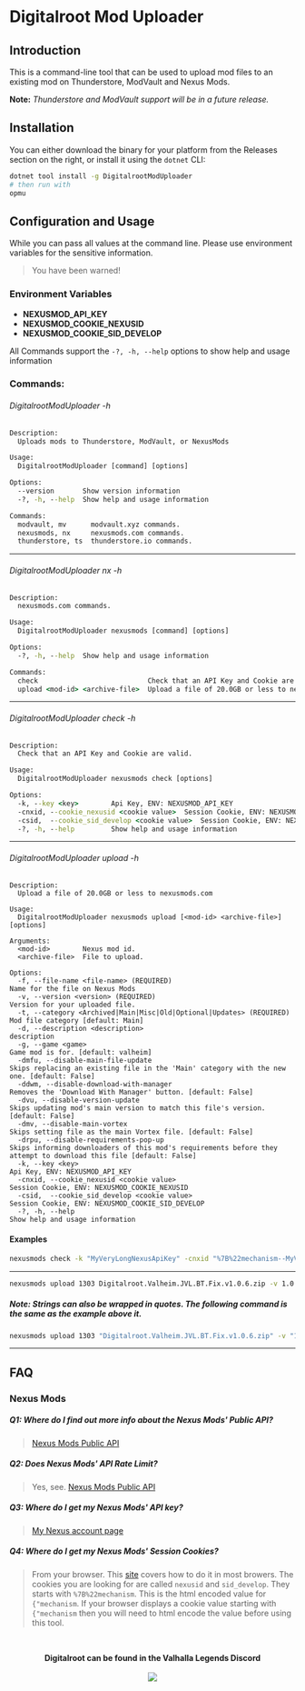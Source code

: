 # Digitalroot Mod Uploader

## Introduction

This is a command-line tool that can be used to upload mod files to an existing mod on Thunderstore, ModVault and Nexus Mods.

**Note:** _Thunderstore and ModVault support will be in a future release._

## Installation

You can either download the binary for your platform from the Releases section on the right, or install it using the `dotnet` CLI:

```bash
dotnet tool install -g DigitalrootModUploader
# then run with
opmu
```

## Configuration and Usage

While you can pass all values at the command line. 
Please use environment variables for the sensitive information. 

> You have been warned!

### Environment Variables
- __NEXUSMOD_API_KEY__ 
- __NEXUSMOD_COOKIE_NEXUSID__
- __NEXUSMOD_COOKIE_SID_DEVELOP__

All Commands support the `-?, -h, --help` options to show help and usage information

### Commands:

###### DigitalrootModUploader -h
```bat
Description:
  Uploads mods to Thunderstore, ModVault, or NexusMods

Usage:
  DigitalrootModUploader [command] [options]

Options:
  --version       Show version information
  -?, -h, --help  Show help and usage information

Commands:
  modvault, mv      modvault.xyz commands.
  nexusmods, nx     nexusmods.com commands.
  thunderstore, ts  thunderstore.io commands.
```
---

###### DigitalrootModUploader nx -h
```bat
Description:
  nexusmods.com commands.

Usage:
  DigitalrootModUploader nexusmods [command] [options]

Options:
  -?, -h, --help  Show help and usage information

Commands:
  check                           Check that an API Key and Cookie are valid.
  upload <mod-id> <archive-file>  Upload a file of 20.0GB or less to nexusmods.com
```
---

###### DigitalrootModUploader check -h
```bat
Description:
  Check that an API Key and Cookie are valid.

Usage:
  DigitalrootModUploader nexusmods check [options]

Options:
  -k, --key <key>        Api Key, ENV: NEXUSMOD_API_KEY
  -cnxid, --cookie_nexusid <cookie value>  Session Cookie, ENV: NEXUSMOD_COOKIE_NEXUSID
  -csid,  --cookie_sid_develop <cookie value>  Session Cookie, ENV: NEXUSMOD_COOKIE_SID_DEVELOP
  -?, -h, --help         Show help and usage information
```
---

###### DigitalrootModUploader upload -h
```
Description:
  Upload a file of 20.0GB or less to nexusmods.com

Usage:
  DigitalrootModUploader nexusmods upload [<mod-id> <archive-file>] [options]

Arguments:
  <mod-id>        Nexus mod id.
  <archive-file>  File to upload.

Options:
  -f, --file-name <file-name> (REQUIRED)                               Name for the file on Nexus Mods
  -v, --version <version> (REQUIRED)                                   Version for your uploaded file.
  -t, --category <Archived|Main|Misc|Old|Optional|Updates> (REQUIRED)  Mod file category [default: Main]
  -d, --description <description>                                      description
  -g, --game <game>                                                    Game mod is for. [default: valheim]
  -dmfu, --disable-main-file-update                                    Skips replacing an existing file in the 'Main' category with the new one. [default: False]
  -ddwm, --disable-download-with-manager                               Removes the 'Download With Manager' button. [default: False]
  -dvu, --disable-version-update                                       Skips updating mod's main version to match this file's version. [default: False]
  -dmv, --disable-main-vortex                                          Skips setting file as the main Vortex file. [default: False]
  -drpu, --disable-requirements-pop-up                                 Skips informing downloaders of this mod's requirements before they attempt to download this file [default: False]
  -k, --key <key>                                                      Api Key, ENV: NEXUSMOD_API_KEY
  -cnxid, --cookie_nexusid <cookie value>                              Session Cookie, ENV: NEXUSMOD_COOKIE_NEXUSID
  -csid,  --cookie_sid_develop <cookie value>                          Session Cookie, ENV: NEXUSMOD_COOKIE_SID_DEVELOP
  -?, -h, --help                                                       Show help and usage information
```

#### Examples
```bash
nexusmods check -k "MyVeryLongNexusApiKey" -cnxid "%7B%22mechanism--MyVeryLongNexusSessionCookieValue--%22%7D" -csid "%7B%22mechanism--MyVeryLongNexusSessionCookieSessIdValue--%22%7D"
```
---
```bash
nexusmods upload 1303 Digitalroot.Valheim.JVL.BT.Fix.v1.0.6.zip -v 1.0.6 -f TestFile -t Main -ddwm -dmv -d "My Test File"
```
##### Note: Strings can also be wrapped in quotes. The following command is the same as the example above it.
```bash
nexusmods upload 1303 "Digitalroot.Valheim.JVL.BT.Fix.v1.0.6.zip" -v "1.0.6" -f "TestFile" -t Main -ddwm -dmv -d "My Test File"
```
---
## FAQ
### Nexus Mods
##### Q1: Where do I find out more info about the Nexus Mods' Public API?
> [Nexus Mods Public API](https://app.swaggerhub.com/apis-docs/NexusMods/nexus-mods_public_api_params_in_form_data/1.0)

##### Q2: Does Nexus Mods' API Rate Limit? 
> Yes, see. [Nexus Mods Public API](https://app.swaggerhub.com/apis-docs/NexusMods/nexus-mods_public_api_params_in_form_data/1.0)

##### Q3: Where do I get my Nexus Mods' API key? 
> [My Nexus account page](https://www.nexusmods.com/users/myaccount?tab=api%20access)

##### Q4: Where do I get my Nexus Mods' Session Cookies? 
> From your browser. This [site](https://www.cookieyes.com/how-to-check-cookies-on-your-website-manually/) covers how to do it in most browers.
> The cookies you are looking for are called `nexusid` and `sid_develop`. They starts with `%7B%22mechanism`. This is the html encoded value for `{"mechanism`. 
> If your browser displays a cookie value starting with `{"mechanism` then you will need to html encode the value before using this tool.

 
<br />
<p align="center">
<b>Digitalroot can be found in the Valhalla Legends Discord</b><br /><br />
  <a href="https://discord.gg/SsMW3rm67u" target="_blank"><img src="https://digitalroot.net/img/vl/vl_logo_125x154.png"></a>
</p>
